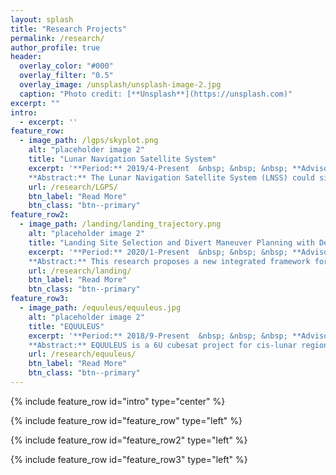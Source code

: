 ```yaml
---
layout: splash
title: "Research Projects"
permalink: /research/
author_profile: true
header:
  overlay_color: "#000"
  overlay_filter: "0.5"
  overlay_image: /unsplash/unsplash-image-2.jpg
  caption: "Photo credit: [**Unsplash**](https://unsplash.com)"
excerpt: ""
intro: 
  - excerpt: ''
feature_row:
  - image_path: /lgps/skyplot.png
    alt: "placeholder image 2"
    title: "Lunar Navigation Satellite System"
    excerpt: '**Period:** 2019/4-Present  &nbsp; &nbsp; &nbsp; **Advisor:** Prof.Funase (UTokyo) <br> <br>
    **Abstract:** The Lunar Navigation Satellite System (LNSS) could significantly improve the operational capability and flexibility of future lunar missions by providing real-time, continuous, and highly accurate positioning services to lunar users. I have been studying on the system configuration optimization, development strategy optimization, and autonomous operation strategies of LNSS.'
    url: /research/LGPS/
    btn_label: "Read More"
    btn_class: "btn--primary"
feature_row2:
  - image_path: /landing/landing_trajectory.png
    alt: "placeholder image 2"
    title: "Landing Site Selection and Divert Maneuver Planning with Deep Reinforcement Learning"
    excerpt: '**Period:** 2020/1-Present  &nbsp; &nbsp; &nbsp; **Advisor:** Prof.Ho (Georgia Tech) <br> <br>
    **Abstract:** This research proposes a new integrated framework for identifying safe landing locations and planning in-flight divert maneuvers. I am building a reinforcement learning framework that optimizes a landing site selection strategy concurrently with a guidance and control strategy to the target landing site, to acheive a safe and efficient landing trajectory at a system-level.'
    url: /research/landing/
    btn_label: "Read More"
    btn_class: "btn--primary"
feature_row3:
  - image_path: /equuleus/equuleus.jpg
    alt: "placeholder image 2"
    title: "EQUULEUS"
    excerpt: '**Period:** 2018/9-Present  &nbsp; &nbsp; &nbsp; **Advisor:** Prof.Funase (UTokyo) <br> <br>
    **Abstract:** EQUULEUS is a 6U cubesat project for cis-lunar region exploration, which is developed by JAXA and The University of Tokyo. I am mainly working on the thermal analysis, simulator implementation, and on-board software development. '
    url: /research/equuleus/
    btn_label: "Read More"
    btn_class: "btn--primary"
---
```


{% include feature_row id="intro" type="center" %}

{% include feature_row id="feature_row" type="left" %}

{% include feature_row id="feature_row2" type="left" %}

{% include feature_row id="feature_row3" type="left" %}